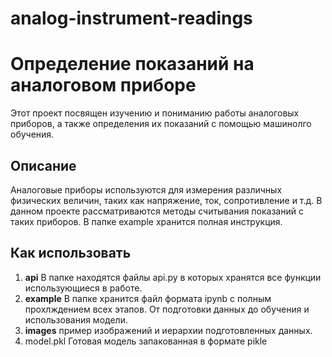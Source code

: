 # analog-instrument-readings
# Определение показаний на аналоговом приборе

Этот проект посвящен изучению и пониманию работы аналоговых приборов, а также определения их показаний с помощью машинолго обучения.

## Описание

Аналоговые приборы используются для измерения различных физических величин, таких как напряжение, ток, сопротивление и т.д. В данном проекте рассматриваются методы считывания показаний с таких приборов.
В папке example хранится полная инструкция.

## Как использовать

1. **api** В папке находятся файлы api.py в которых хранятся все функции использующиеся в работе.
2. **example** В папке хранится файл формата ipynb с полным прохлждением всех этапов. От подготовки данных до обучения и использования модели.
3. **images** пример изображений и иерархии подготовленных данных.
4. model.pkl Готовая модель запакованная в формате pikle


